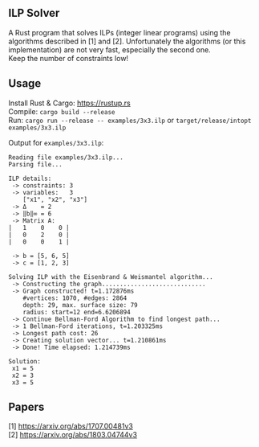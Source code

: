 ## ILP Solver

A Rust program that solves ILPs (integer linear programs) using the algorithms described in [1] and [2].
Unfortunately the algorithms (or this implementation) are not very fast, especially the second one.  
Keep the number of constraints low!

## Usage

Install Rust & Cargo: https://rustup.rs  
Compile: `cargo build --release`  
Run: `cargo run --release -- examples/3x3.ilp` or `target/release/intopt examples/3x3.ilp`

Output for `examples/3x3.ilp`:
```
Reading file examples/3x3.ilp...
Parsing file...

ILP details:
 -> constraints: 3
 -> variables:   3
    ["x1", "x2", "x3"]
 -> Δ    = 2
 -> ‖b‖∞ = 6
 -> Matrix A:
|   1    0    0 |
|   0    2    0 |
|   0    0    1 |

 -> b = [5, 6, 5]
 -> c = [1, 2, 3]

Solving ILP with the Eisenbrand & Weismantel algorithm...
 -> Constructing the graph.............................
 -> Graph constructed! t=1.172876ms
    #vertices: 1070, #edges: 2864
    depth: 29, max. surface size: 79
    radius: start=12 end=6.6206894
 -> Continue Bellman-Ford Algorithm to find longest path...
 -> 1 Bellman-Ford iterations, t=1.203325ms
 -> Longest path cost: 26
 -> Creating solution vector... t=1.210861ms
 -> Done! Time elapsed: 1.214739ms

Solution:
 x1 = 5
 x2 = 3
 x3 = 5
``` 

## Papers

[1] https://arxiv.org/abs/1707.00481v3  
[2] https://arxiv.org/abs/1803.04744v3
